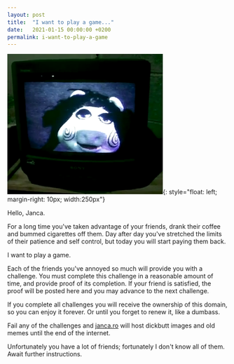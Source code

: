 ```yaml
---
layout: post
title:  "I want to play a game..."
date:   2021-01-15 00:00:00 +0200
permalink: i-want-to-play-a-game
---
```


![mpj](/images/miss-piggy-jigsaw.png){: style="float: left; margin-right: 10px; width:250px"}

Hello, Janca.

For a long time you've taken advantage of your friends, drank their coffee and bummed cigarettes off them. Day after day you've stretched the limits of their patience and self control, but today you will start paying them back.

I want to play a game.

Each of the friends you've annoyed so much will provide you with a challenge. You must complete this challenge in a reasonable amount of time, and provide proof of its completion. If your friend is satisfied, the proof will be posted here and you may advance to the next challenge.

If you complete all challenges you will receive the ownership of this domain, so you can enjoy it forever. Or until you forget to renew it, like a dumbass.

Fail any of the challenges and [janca.ro](https://janca.ro) will host dickbutt images and old memes until the end of the internet.

Unfortunately you have a lot of friends; fortunately I don't know all of them. Await further instructions.